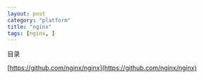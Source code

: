 ```yaml
---
layout: post
category: "platform"
title: "nginx"
tags: [nginx, ]
---
```


目录

<!-- TOC -->


<!-- /TOC -->

[https://github.com/nginx/nginx](https://github.com/nginx/nginx)
